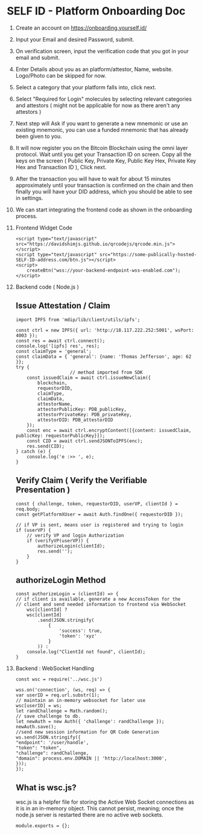 
SELF ID - Platform Onboarding Doc
===

1. Create an account on https://onboarding.yourself.id/
2. Input your Email and desired Password, submit.
3. On verification screen, input the verification code that you got in your email and submit.
4. Enter Details about you as an platform/attestor, Name, website. Logo/Photo can be skipped for now. 
5. Select a category that your platform falls into, click next.
6. Select "Required for Login" molecules by selecting relevant categories and attestors ( might not be applicable for now as there aren't any attestors )
7. Next step will Ask if you want to generate a new mnemonic or use an existing mnemonic, you can use a funded mnemonic that has already been given to you.
8. It will now register you on the Bitcoin Blockchain using the omni layer protocol. Wait until you get your Transaction ID on screen. Copy all the keys on the screen ( Public Key, Private Key, Public Key Hex, Private Key Hex and Transaction ID ), Click next.
9. After the transaction you will have to wait for about 15 minutes approximately until your transaction is confirmed on the chain and then finally you will have your DID address, which you should be able to see in settings.
10. We can start integrating the frontend code as shown in the onboarding process.
11. Frontend Widget Code 
    ```
    <script type="text/javascript" src="https://davidshimjs.github.io/qrcodejs/qrcode.min.js"></script>
    <script type="text/javascript" src="https://some-publically-hosted-SELF-ID-address.com/btn.js"></script>
    <script>
        createBtn("wss://your-backend-endpoint-wss-enabled.com");
    </script>
    ```
11. Backend code  ( Node.js )
    
    Issue Attestation / Claim
    ---
    ```
    import IPFS from 'mdip/lib/client/utils/ipfs';

    const ctrl = new IPFS({ url: 'http://18.117.222.252:5001', wsPort: 4003 });
    const res = await ctrl.connect();
    console.log('[ipfs] res', res);
    const claimType = 'general';
    const claimData = { 'general': {name: 'Thomas Jefferson', age: 62 }};
    try {
                        // method imported from SDK
        const issuedClaim = await ctrl.issueNewClaim({
            blockchain,
            requestorDID,
            claimType,
            claimData,
            attestorName,
            attestorPublicKey: PDB_publicKey,
            attestorPrivateKey: PDB_privateKey,
            attestorDID: PDB_attestorDID
        });
        const enc = await ctrl.encryptContent([{content: issuedClaim, publicKey: requestorPublicKey}]);
        const CID = await ctrl.sendJSONToIPFS(enc);
        res.send(CID);
    } catch (e) {
        console.log('e :>> ', e);
    }
    ```
    Verify Claim ( Verify the Verifiable Presentation )
    ---
    ```
    const { challenge, token, requestorDID, userVP, clientId } = req.body;
    const getPlatformXUser = await Auth.findOne({ requestorDID });

    // if VP is sent, means user is registered and trying to login
    if (userVP) {
        // verify VP and login Authorization
        if (verifyVP(userVP)) {
            authorizeLogin(clientId);
            res.send('');
        }
    }
    ```
    authorizeLogin Method
    --
    ```
    const authorizeLogin = (clientId) => {
    // if client is available, generate a new AccessToken for the
    // client and send needed information to frontend via WebSocket
        wsc[clientId] ?
        wsc[clientId]
            .send(JSON.stringify(
                { 
                    'success': true, 
                    'token': 'xyz' 
                }
            )) :
        console.log("ClientId not found", clientId);
    }

    ```

13. Backend : WebSocket Handling 
    ```
    const wsc = require('../wsc.js')

    wss.on('connection', (ws, req) => {
    var userID = req.url.substr(1);
    // maintain an in-memory websocket for later use
    wsc[userID] = ws;
    let randChallenge = Math.random();
    // save challenge to db.
    let newAuth = new Auth({ 'challenge': randChallenge });
    newAuth.save();
    //send new session information for QR Code Generation
    ws.send(JSON.stringify({
    "endpoint": '/user/handle',
    "token": "token",
    "challenge": randChallenge,
    "domain": process.env.DOMAIN || 'http://localhost:3000',
    }));
    });

    ```
    What is wsc.js?
    ---
    wsc.js is a helpfer file for storing the Active Web Socket connections as it is in an in-memory object. This cannot persist, meaning; once the node.js server is restarted there are no active web sockets.
    ```
    module.exports = {};
    ```
